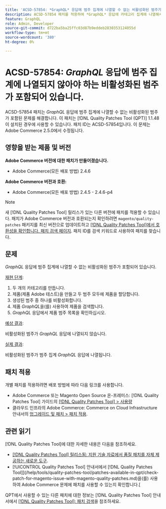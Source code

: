 ```yaml
---
title: 'ACSD-57854: *GraphQL* 응답에 범주 집계에 나열할 수 없는 비활성화된 범주가 포함됨'
description: ACSD-57854 패치를 적용하여 *GraphQL* 응답에 카테고리 집계에 나열해서는 안 되는 비활성화된 카테고리가 포함된 Adobe Commerce 문제를 해결합니다.
feature: GraphQL
role: Admin, Developer
source-git-commit: d722ba5ba25ffc03d87b9eddeb2830353124055d
workflow-type: tm+mt
source-wordcount: '380'
ht-degree: 0%

---
```


# ACSD-57854: *GraphQL* 응답에 범주 집계에 나열되지 않아야 하는 비활성화된 범주가 포함되어 있습니다.

ACSD-57854 패치는 *GraphQL* 응답에 범주 집계에 나열할 수 없는 비활성화된 범주가 포함된 문제를 해결합니다. 이 패치는 [!DNL Quality Patches Tool (QPT)] 1.1.48이 설치된 경우에 사용할 수 있습니다. 패치 ID는 ACSD-57854입니다. 이 문제는 Adobe Commerce 2.5.0에서 수정됩니다.

## 영향을 받는 제품 및 버전

**Adobe Commerce 버전에 대한 패치가 만들어졌습니다.**

* Adobe Commerce(모든 배포 방법) 2.4.6

**Adobe Commerce 버전과 호환:**

* Adobe Commerce(모든 배포 방법) 2.4.5 - 2.4.6-p4

>[!NOTE]
>
>새 [!DNL Quality Patches Tool] 릴리스가 있는 다른 버전에 패치를 적용할 수 있습니다. 패치가 Adobe Commerce 버전과 호환되는지 확인하려면 `magento/quality-patches` 패키지를 최신 버전으로 업데이트하고 [[!DNL Quality Patches Tool]에서 호환성을 확인합니다. 패치 검색 페이지](https://experienceleague.adobe.com/tools/commerce-quality-patches/index.html). 패치 ID를 검색 키워드로 사용하여 패치를 찾습니다.

## 문제

*GraphQL* 응답에 범주 집계에 나열할 수 없는 비활성화된 범주가 포함되어 있습니다.

<u>재현 단계</u>:

1. 두 개의 카테고리를 만듭니다.
1. 제품(제품 Adobe 테스트)을 만들고 두 범주 모두에 제품을 할당합니다.
1. 생성된 범주 중 하나를 비활성화합니다.
1. 제품 *GraphQL*&#x200B;을(를) 사용하여 제품을 검색합니다.
1. *GraphQL* 응답에서 제품 범주 목록을 확인하십시오.

<u>예상 결과</u>:

비활성화된 범주가 *GraphQL* 응답에 나열되지 않습니다.

<u>실제 결과</u>:

비활성화된 범주가 범주 집계 *GraphQL* 응답에 나열됩니다.

## 패치 적용

개별 패치를 적용하려면 배포 방법에 따라 다음 링크를 사용합니다.

* Adobe Commerce 또는 Magento Open Source 온-프레미스: [!DNL Quality Patches Tool] 가이드의 [[!DNL Quality Patches Tool] > 사용량](https://experienceleague.adobe.com/docs/commerce-operations/tools/quality-patches-tool/usage.html)
* 클라우드 인프라의 Adobe Commerce: Commerce on Cloud Infrastructure 안내서의 [업그레이드 및 패치 > 패치 적용](https://experienceleague.adobe.com/docs/commerce-cloud-service/user-guide/develop/upgrade/apply-patches.html).

## 관련 읽기

[!DNL Quality Patches Tool]에 대한 자세한 내용은 다음을 참조하세요.

* [[!DNL Quality Patches Tool] 릴리스됨: 지원 기술 자료에서 품질 패치를 자체 제공하는 새로운 도구](https://experienceleague.adobe.com/en/docs/commerce-knowledge-base/kb/announcements/commerce-announcements/magento-quality-patches-released-new-tool-to-self-serve-quality-patches).
* [!UICONTROL Quality Patches Tool] 안내서에서  [!DNL Quality Patches Tool]](/help/tools/quality-patches-tool/patches-available-in-qpt/check-patch-for-magento-issue-with-magento-quality-patches.md)을(를) 사용하여 Adobe Commerce 문제에 패치를 사용할 수 있는지 확인합니다.[


QPT에서 사용할 수 있는 다른 패치에 대한 정보는 [!DNL Quality Patches Tool] 안내서에서 [[!DNL Quality Patches Tool]: 패치 검색](https://experienceleague.adobe.com/tools/commerce-quality-patches/index.html)을 참조하세요.
